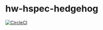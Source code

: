 # hw-hspec-hedgehog

[![CircleCI](https://circleci.com/gh/haskell-works/hw-hspec-hedgehog.svg?style=svg)](https://circleci.com/gh/haskell-works/hw-hspec-hedgehog)
